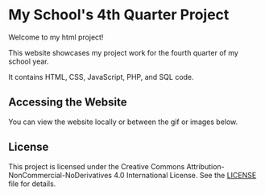 # My School's 4th Quarter Project

Welcome to my html project!

This website showcases my project work for the fourth quarter of my school year.

It contains HTML, CSS, JavaScript, PHP, and SQL code.

## Accessing the Website
You can view the website locally or between the gif or images below.

## License
This project is licensed under the Creative Commons Attribution-NonCommercial-NoDerivatives 4.0 International License. See the [LICENSE](LICENSE) file for details.
